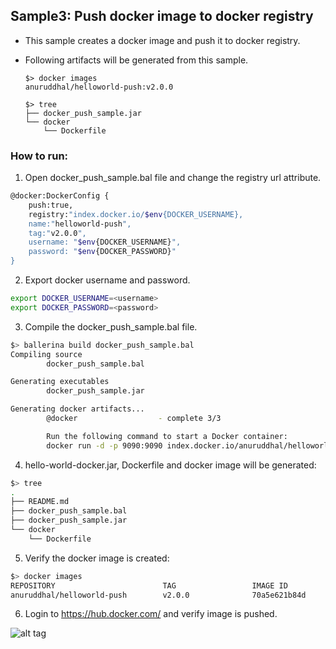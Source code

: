 ## Sample3: Push docker image to docker registry

- This sample creates a docker image and push it to docker registry. 

- Following artifacts will be generated from this sample.
    ``` 
    $> docker images
    anuruddhal/helloworld-push:v2.0.0
    
    $> tree
    ├── docker_push_sample.jar
    └── docker
        └── Dockerfile
    ```
### How to run:

1. Open docker_push_sample.bal file and change the registry url attribute.
```bash
@docker:DockerConfig {
    push:true,
    registry:"index.docker.io/$env{DOCKER_USERNAME},
    name:"helloworld-push",
    tag:"v2.0.0",
    username: "$env{DOCKER_USERNAME}",
    password: "$env{DOCKER_PASSWORD}"
}
```

2. Export docker username and password.
```bash
export DOCKER_USERNAME=<username>
export DOCKER_PASSWORD=<password>
```

3. Compile the  docker_push_sample.bal file. 
```bash
$> ballerina build docker_push_sample.bal
Compiling source
        docker_push_sample.bal

Generating executables
        docker_push_sample.jar

Generating docker artifacts...
        @docker                  - complete 3/3 

        Run the following command to start a Docker container:
        docker run -d -p 9090:9090 index.docker.io/anuruddhal/helloworld-push:v2.0.0

```

4. hello-world-docker.jar, Dockerfile and docker image will be generated: 
```bash
$> tree
.
├── README.md
├── docker_push_sample.bal
├── docker_push_sample.jar
└── docker
    └── Dockerfile
```

5. Verify the docker image is created:
```bash
$> docker images
REPOSITORY                        TAG                 IMAGE ID            CREATED             SIZE
anuruddhal/helloworld-push        v2.0.0              70a5e621b84d        2 minutes ago       102MB
```

6. Login to https://hub.docker.com/ and verify image is pushed.

![alt tag](./DockerRegistry.png)